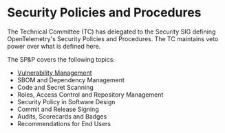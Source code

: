 # Security Policies and Procedures

The Technical Committee (TC) has delegated to the Security SIG defining OpenTelemetry's Security Policies and Procedures.  The TC maintains veto power over what is defined here.

The SP&P covers the following topics:

- [Vulnerability Management](./vuln_management.md)
- SBOM and Dependency Management
- Code and Secret Scanning
- Roles, Access Control and Repository Management
- Security Policy in Software Design
- Commit and Release Signing
- Audits, Scorecards and Badges
- Recommendations for End Users
